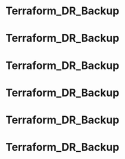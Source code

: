 # Terraform_DR_Backup
# Terraform_DR_Backup
# Terraform_DR_Backup
# Terraform_DR_Backup
# Terraform_DR_Backup
# Terraform_DR_Backup
